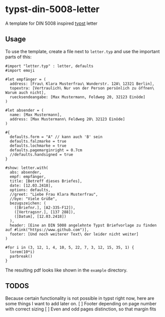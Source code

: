 # typst-din-5008-letter
A template for DIN 5008 inspired [typst](https://typst.app/home) letter

## Usage
To use the template, create a file next to `letter.typ` and use the important parts of this:

```typst
#import "letter.typ" : letter, defaults
#import emoji

#let empfänger = (
  address: [Frau\ Klara Musterfrau\ Wunderstr. 12A\ 12321 Berlin],
  topextra: [Vertraulich\ Nur von der Person persönlich zu öffnen\ Warum auch nicht],
  ruecksendeangabe: [Max Mustermann, Feldweg 20, 32123 Einöde]
)

#let absender = (
  name: [Max Mustermann],
  address: [Max Mustermann\ Feldweg 20\ 32123 Einöde]
)

#{
  defaults.form = "A" // kann auch 'B' sein
  defaults.falzmarke = true
  defaults.lochmarke = true
  defaults.pagemarginright = 0.7cm
  //defaults.handsigned = true
}

#show: letter.with(
  abs: absender,
  empf: empfänger,
  title: [Betreff dieses Briefes],
  date: [12.03.2418],
  options: defaults,
  //greet: "Liebe Frau Klara Musterfrau",
  //bye: "Viele Grüße",
  bezugszeichen: (
    ([Briefnr.], [A2-335-F12]),
    ([Vertragsnr.], [137 288]),
    ([Datum], [12.03.2418])
  ),
  header: [Eine an DIN 5008 angelehnte Typst Briefvorlage zu finden auf #link("https://www.github.com")],
  footer: [Und noch weiterer Text\ der leider nicht weiter]
)

#for i in (3, 12, 1, 4, 10, 5, 22, 7, 3, 12, 15, 35, 1) {
  lorem(10*i)
  parbreak()
}
```

The resulting pdf looks like shown in the `example` directory.

## TODOS
Because certain functionality is not possible in typst right now, here are some things I want to add later on.
[ ] Footer depending on page number with correct sizing
[ ] Even and odd pages distinction, so that margin fits
